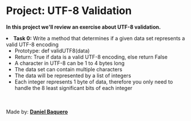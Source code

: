 <html>
<h1>Project: UTF-8 Validation</h1>
<p><strong>In this project we'll review an exercise about UTF-8 validation.</strong></p>
<body>
<li><strong>Task 0:</strong> Write a method that determines if a given data set represents a valid UTF-8 encoding
<ul>
<li>Prototype: def validUTF8(data)</li>
<li>Return: True if data is a valid UTF-8 encoding, else return False</li>
<li>A character in UTF-8 can be 1 to 4 bytes long</li>
<li>The data set can contain multiple characters</li>
<li>The data will be represented by a list of integers</li>
<li>Each integer represents 1 byte of data, therefore you only need to handle the 8 least significant bits of each integer</li>
</ul>
</li>
</body>
<br>
<br>
<footer>Made by: <strong><a href="https://github.com/DanielBaquero28">Daniel Baquero</a></strong></footer>
</html>